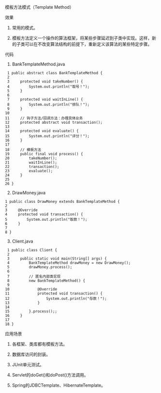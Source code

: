 模板方法模式（Template Method）

效果
1. 常用的模式。

2. 模板方法定义一个操作的算法框架，将某些步骤延迟到子类中实现。这样，新的子类可以在不改变算法结构的前提下，重新定义该算法的某些特定步骤。


代码
   1. BankTemplateMethod.java

     1 public abstract class BankTemplateMethod {
     2     
     3     protected void takeNumber() {
     4         System.out.println("取号！");
     5     }
     6 
     7     protected void waitInLine() {
     8         System.out.println("排队！");
     9     }
    10     
    11     // 钩子方法/回调方法：办理具体业务
    12     protected abstract void transaction();
    13     
    14     protected void evaluate() {
    15         System.out.println("评分！");
    16     }
    17     
    18     // 模板方法
    19     public final void process() {
    20         takeNumber();
    21         waitInLine();
    22         transaction();
    23         evaluate();
    24     }
    25     
    26 }


   2. DrawMoney.java

    1 public class DrawMoney extends BankTemplateMethod {
    2 
    3     @Override
    4     protected void transaction() {
    5         System.out.println("取款！");
    6     }
    7 
    8 }

   3. Client.java

     1 public class Client {
     2 
     3     public static void main(String[] args) {
     4         BankTemplateMethod drawMoney = new DrawMoney();
     5         drawMoney.process();
     6         
     7         // 匿名内部类实现
     8         new BankTemplateMethod() {
     9 
    10             @Override
    11             protected void transaction() {
    12                 System.out.println("存款！");
    13             }
    14             
    15         }.process();;
    16     }
    17 
    18 }

应用场景
1. 各框架、类库都有模板方法。

2. 数据库访问的封装。

3. JUnit单元测试。

4. Servlet的doGet()和doPost()方法调用。

5. Spring的JDBCTemplate、HibernateTemplate。